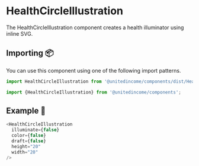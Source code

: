 # HealthCircleIllustration

The HealthCircleIllustration component creates a health illuminator using inline SVG.

## Importing 📦

You can use this component using one of the following import patterns.

```javascript
import HealthCircleIllustration from '@unitedincome/components/dist/HealthCircleIllustration';
```

```javascript
import {HealthCircleIllustration} from '@unitedincome/components';
```

## Example 🚀

```javascript
<HealthCircleIllustration
  illuminate={false}
  color={false}
  draft={false}
  height="20"
  width="20"
/>
```
